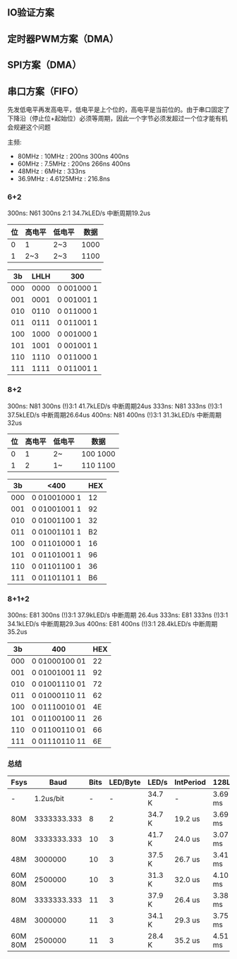 ## IO验证方案

## 定时器PWM方案（DMA）

## SPI方案（DMA）

## 串口方案（FIFO）

先发低电平再发高电平，低电平是上个位的，高电平是当前位的。由于串口固定了下降沿（停止位+起始位）必须等周期，因此一个字节必须发超过一个位才能有机会规避这个问题

主频:
- 80MHz : 10MHz : 200ns 300ns 400ns
- 60MHz : 7.5MHz : 200ns 266ns 400ns
- 48MHz : 6MHz : 333ns
- 36.9MHz : 4.6125MHz : 216.8ns

### 6+2

300ns:
N61 300ns 2:1       34.7kLED/s  中断周期19.2us

| 位  | 高电平 | 低电平 | 数据 |
| --- | ------ | ------ | ---- |
| 0   | 1      | 2~3    | 1000 |
| 1   | 2~3    | 2~3    | 1100 |

| 3b  | LHLH | 300        |
| --- | ---- | ---------- |
| 000 | 0000 | 0 001000 1 |
| 001 | 0001 | 0 001001 1 |
| 010 | 0110 | 0 011000 1 |
| 011 | 0111 | 0 011001 1 |
| 100 | 1000 | 0 001000 1 |
| 101 | 1001 | 0 001001 1 |
| 110 | 1110 | 0 011000 1 |
| 111 | 1111 | 0 011001 1 |

### 8+2

300ns:
N81 300ns (!)3:1    41.7kLED/s  中断周期24us
333ns:
N81 333ns (!)3:1    37.5kLED/s  中断周期26.64us
400ns:
N81 400ns (!)3:1    31.3kLED/s  中断周期32us

| 位  | 高电平 | 低电平 | 数据     |
| --- | ------ | ------ | -------- |
| 0   | 1      | 2~     | 100 1000 |
| 1   | 2      | 1~     | 110 1100 |

| 3b  | <400         | HEX |
| --- | ------------ | --- |
| 000 | 0 01001000 1 | 12  |
| 001 | 0 01001001 1 | 92  |
| 010 | 0 01001100 1 | 32  |
| 011 | 0 01001101 1 | B2  |
| 100 | 0 01101000 1 | 16  |
| 101 | 0 01101001 1 | 96  |
| 110 | 0 01101100 1 | 36  |
| 111 | 0 01101101 1 | B6  |

### 8+1+2

300ns:
E81 300ns (!)3:1    37.9kLED/s  中断周期 26.4us
333ns:
E81 333ns (!)3:1    34.1kLED/s  中断周期29.3us
400ns:
E81 400ns (!)3:1    28.4kLED/s  中断周期35.2us

| 3b  | 400           | HEX |
| --- | ------------- | --- |
| 000 | 0 01000100 01 | 22  |
| 001 | 0 01001001 11 | 92  |
| 010 | 0 01001110 01 | 72  |
| 011 | 0 01000110 11 | 62  |
| 100 | 0 01110010 01 | 4E  |
| 101 | 0 01100100 11 | 26  |
| 110 | 0 01100110 01 | 66  |
| 111 | 0 01110110 11 | 6E  |

### 总结

| Fsys    | Baud        | Bits | LED/Byte | LED/s  | IntPeriod | 128LED  |
| ------- | ----------- | ---- | -------- | ------ | --------- | ------- |
| -       | 1.2us/bit   | -    | -        | 34.7 K | -         | 3.69 ms |
| 80M     | 3333333.333 | 8    | 2        | 34.7 K | 19.2 us   | 3.69 ms |
| 80M     | 3333333.333 | 10   | 3        | 41.7 K | 24.0 us   | 3.07 ms |
| 48M     | 3000000     | 10   | 3        | 37.5 K | 26.7 us   | 3.41 ms |
| 60M 80M | 2500000     | 10   | 3        | 31.3 K | 32.0 us   | 4.10 ms |
| 80M     | 3333333.333 | 11   | 3        | 37.9 K | 26.4 us   | 3.38 ms |
| 48M     | 3000000     | 11   | 3        | 34.1 K | 29.3 us   | 3.75 ms |
| 60M 80M | 2500000     | 11   | 3        | 28.4 K | 35.2 us   | 4.51 ms |
